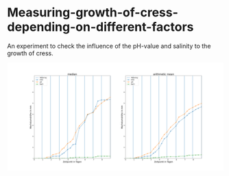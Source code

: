# Measuring-growth-of-cress-depending-on-different-factors
An experiment to check the influence of the pH-value and salinity to the growth of cress.

![Heights](Results/ScatterPlot.png)
